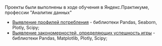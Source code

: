 Проекты были выполнены в ходе обучения в Яндекс.Практикуме, профессии "Аналитик данных" 
<ul>
<li><a href = 'https://github.com/KasyanovK/works/tree/main/E_Commerce'>Выявление профилей потребления</a> - библиотеки Pandas, Seaborn, Plotly, Scipy;</li>
<li><a href = 'https://github.com/KasyanovK/works/tree/main/Games'>Выявление закономерностей, определяющих успешность игры</a> - библиотеки Pandas, Matplotlib, Plotly, Scipy;</li>
</ul>

